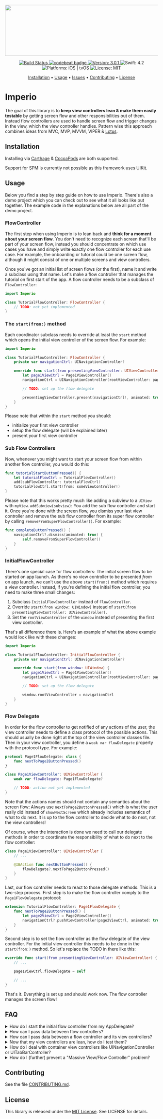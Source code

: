 <p align="center">
<img src="https://raw.githubusercontent.com/Flinesoft/Imperio/stable/Logo.png"
width=600 height=167>
</p>

<p align="center">
  <a href="https://app.bitrise.io/app/b2ccbd0bd00feffd">
  <img src="https://app.bitrise.io/app/b2ccbd0bd00feffd/status.svg?token=mpeSdr3KWt40nfKtW134wg&branch=stable"
     alt="Build Status">
  </a>
  <a href="https://codebeat.co/projects/github-com-flinesoft-imperio">
  <img src="https://codebeat.co/badges/cb963269-61e6-40c9-85b7-c57a73dde3ee"
     alt="codebeat badge">
  </a>
  <a href="https://github.com/Flinesoft/Imperio/releases">
  <img src="https://img.shields.io/badge/Version-3.0.1-blue.svg"
     alt="Version: 3.0.1">
  </a>
  <img src="https://img.shields.io/badge/Swift-4.2-FFAC45.svg"
     alt="Swift: 4.2">
  <img src="https://img.shields.io/badge/Platforms-iOS%20%7C%20tvOS-FF69B4.svg"
     alt="Platforms: iOS | tvOS">
  <a href="https://github.com/Flinesoft/Imperio/blob/stable/LICENSE.md">
  <img src="https://img.shields.io/badge/License-MIT-lightgrey.svg"
     alt="License: MIT">
  </a>
</p>

<p align="center">
<a href="#installation">Installation</a>
• <a href="#usage">Usage</a>
• <a href="https://github.com/Flinesoft/Imperio/issues">Issues</a>
• <a href="#contributing">Contributing</a>
• <a href="#license">License</a>
</p>


# Imperio

The goal of this library is to **keep view controllers lean & make them easily testable** by getting screen flow and other responsibilities out of them. Instead flow controllers are used to handle screen flow and trigger changes in the view, which the view controller handles. Pattern wise this approach combines ideas from MVC, MVP, MVVM, VIPER & [Lotus](https://matteomanferdini.com/ios-architecture-lotus-mvc-pattern).


## Installation

Installing via [Carthage](https://github.com/Carthage/Carthage#carthage) & [CocoaPods](https://guides.cocoapods.org/using/getting-started.html) are both supported.

Support for SPM is currently not possible as this framework uses UIKit.

## Usage

Below you find a step by step guide on how to use Imperio. There's also a demo project which you can check out to see what it all looks like put together. The example code in the explanations below are all part of the demo project.

### FlowController

The first step when using Imperio is to lean back and **think for a moment about your screen flow**. You don't need to recognize each screen that'll be part of your screen flow, instead you should concentrate on which use cases you have and simply write exactly one flow controller for each use case. For example, the onboarding or tutorial could be one screen flow, although it might consist of one or multiple screens and view controllers.

Once you've got an initial list of screen flows (or the first), name it and write a subclass using that name. Let's make a flow controller that manages the tutorial on first start of the app. A flow controller needs to be a subclass of `FlowController`:

``` Swift
import Imperio

class TutorialFlowController: FlowController {
    // TODO: not yet implemented
}
```

### The `start(from:)` method

Each coordinator subclass needs to override at least the `start` method which opens the initial view controller of the screen flow. For example:

``` Swift
import Imperio

class TutorialFlowController: FlowController {
    private var navigationCtrl: UINavigationController?

    override func start(from presentingViewController: UIViewController) {
        let page1ViewCtrl = Page1ViewController()
        navigationCtrl = UINavigationController(rootViewController: page1ViewCtrl)

        // TODO: set up the flow delegate

        presentingViewController.present(navigationCtrl!, animated: true)
    }
}
```

Please note that within the `start` method you should:

- initialize your first view controller
- setup the flow delegate (will be explained later)
- present your first view controller

### Sub Flow Controllers

Now, whenever you might want to start your screen flow from within another flow controller, you would do this:

``` Swift
func tutorialStartButtonPressed() {
    let tutorialFlowCtrl = TutorialFlowController()
    add(subFlowController: tutorialFlowCtrl)
    tutorialFlowCtrl.start(from: someViewController!)
}
```

Please note that this works pretty much like adding a subview to a `UIView` with `myView.addSubview(subview)`: You add the sub flow controller and start it. Once you're done with the screen flow, you dismiss your last view controller and remove the sub flow controller from its super flow controller by calling `removeFromSuperFlowController()`. For example:

``` Swift
func completeButtonPressed() {
    navigationCtrl?.dismiss(animated: true) {
        self.removeFromSuperFlowController()
    }
}
```

### InitialFlowController

There's one special case for flow controllers: The initial screen flow to be started on app launch. As there's no view controller to be presented _from_ on app launch, we can't use the above `start(from:)` method which requires a view controller. Instead, if you're defining the initial flow controller, you need to make three small changes:

1. Subclass `InitialFlowController` instead of `FlowController`.
2. Override `start(from window: UIWindow)` instead of `start(from presentingViewController: UIViewController)`.
3. Set the `rootViewController` of the `window` instead of presenting the first view controller.

That's all difference there is. Here's an example of what the above example would look like with these changes:

``` Swift
import Imperio

class TutorialFlowController: InitialFlowController {
    private var navigationCtrl: UINavigationController?

    override func start(from window: UIWindow) {
        let page1ViewCtrl = Page1ViewController()
        navigationCtrl = UINavigationController(rootViewController: page1ViewCtrl)

        // TODO: set up the flow delegate

        window.rootViewController = navigationCtrl
    }
}
```

### Flow Delegate

In order for the flow controller to get notified of any actions of the user, the view controller needs to define a class protocol of the possible actions. This should usually be done right at the top of the view controller classes file. Then in your view controller, you define a `weak var flowDelegate` property with the protocol type. For example:

``` Swift
protocol Page1FlowDelegate: class {
    func nextToPage2ButtonPressed()
}

class Page1ViewController: UIViewController {
    weak var flowDelegate: Page1FlowDelegate?

    // TODO: action not yet implemented
}
```

Note that the actions names should not contain any semantics about the screen flow: Always use `nextToPage2ButtonPressed()` which is what the user really did instead of `showNextScreen` which already includes semantics of what to do next. It is up to the flow controller to decide what to do next, not the view controllers!

Of course, when the interaction is done we need to call our delegate methods in order to coordinate the responsibility of what to do next to the flow controller:

``` Swift
class Page1ViewController: UIViewController {
    // ...

    @IBAction func nextButtonPressed() {
        flowDelegate?.nextToPage2ButtonPressed()
    }
}
```

Last, our flow controller needs to react to those delegate methods. This is a two-step process. First step is to make the flow controller comply to the `Page1FlowDelegate` protocol:

``` Swift
extension TutorialFlowController: Page1FlowDelegate {
    func nextToPage2ButtonPressed() {
        let page2ViewCtrl = Page2ViewController()
        navigationCtrl?.pushViewController(page2ViewCtrl, animated: true)
    }
}
```

Second step is to set the flow controller as the flow delegate of the view controller. For the initial view controller this needs to be done in the `start(from:)` method. So let's replace the TODO in there like this:

``` Swift
override func start(from presentingViewController: UIViewController) {
    // ...

    page1ViewCtrl.flowDelegate = self

    // ...
}
```

That's it. Everything is set up and should work now. The flow controller manages the screen flow!

## FAQ

<details>
<summary>How do I start the initial flow controller from my AppDelegate?</summary>

Here's an example how this might look like:

``` Swift
import Imperio
import UIKit

@UIApplicationMain
class AppDelegate: UIResponder, UIApplicationDelegate {
    var window: UIWindow?
    var initialFlowController: InitialFlowController?

    func application(_ application: UIApplication, didFinishLaunchingWithOptions launchOptions: [UIApplicationLaunchOptionsKey: Any]?) -> Bool {
        window = UIWindow(frame: UIScreen.main.bounds)
        window?.makeKeyAndVisible()

        initialFlowController = MainFlowController()
        initialFlowController?.start(from: window!)

        return true
    }
}

```

Note that you need to call `makeKeyAndVisible()` on the window. Otherwise you might just see a black screen. Also make sure you are subclassing `InitialFlowController` instead of `FlowController`. Refer to the [`InitialFlowController`](#initialflowcontroller) section above on how to do this.

</details>

<details>
<summary>How can I pass data between flow controllers?</summary>

There are two different cases here:
- passing data **into** a flow controller
- passing data **back** to a super flow controller

The **first case** is simple: Add a property to the flow controller to pass into and add a parameter to its `init` method. Or in other words: Just use Swift. For example:

``` Swift
class EditProfileFlowController: FlowController {
    private let profile: Profile

    init(profile: Profile) {
        self.profile = profile
        super.init()
    }
}
```

The **second case** is a little more work. Add a property to the flow controller to pass back from and add a parameter to its `init` method. Or in other words: Do the exact same thing as above. But this time, it's a closure. For example:

``` Swift
class ImagePickerFlowController: FlowController {
    typealias ResultClosure = (UIImage) -> Void

    let resultCompletion: ResultClosure

    init(resultCompletion: @escaping ResultClosure) {
        self.resultCompletion = resultCompletion
        super.init()
    }

    // ...
}
```

Since the `ResultClosure` parameter is @escaping, you would usually use a `[weak self]` or `[unowned self]` when calling the initializer and then map to something like `strongSelf` to prevent retain cycles & memory leaks. Imperio has a better way to deal with this situation, simply change your code to this:

``` Swift
class ImagePickerFlowController: FlowController {
    let resultCompletion: SafeResultClosure<UIImage>

    init(resultCompletion: SafeResultClosure<UIImage>) {
        self.resultCompletion = resultCompletion
        super.init()
    }

    // ...
}
```

The usage side then would look like this:

``` Swift
func imagePickerStartButtonPressed() {
    let resultCompletion = SafeResultClosure<UIImage>(weak: self) { (self, pickedImage) in
	       // do something with the result
    }

    let imagePickerFlowCtrl = ImagePickerFlowController(resultCompletion: resultCompletion)
    add(subFlowController: imagePickerFlowCtrl)
    imagePickerFlowCtrl.start(from: mainViewController!)
}
```

The `SafeResultClosure` is a wrapper which you pass a strong reference of `self` to and get a strong reference of `self` back from as the first parameter. The closure will only be called if `self` is not `nil`. This way you can prevent writing `[weak self]` or `[unowned self]` in the closure parameters list so – you get safety by default.

`SafeResultClosure` is part of Imperio and is an implementation of the Delegated pattern described [here](https://medium.com/anysuggestion/preventing-memory-leaks-with-swift-compile-time-safety-49b845df4dc6).

</details>

<details>
<summary>How can I pass data between a flow controller and its view controllers?</summary>

There are two different cases here:
- passing data **into** view controllers
- passing data **back** to the flow controller

**For passing data into view controllers** we recommend using structs that represent the view state. We call them `ViewModel`s. Here's a simple view model:

```
struct MainViewModel {
    let backgroundColor: UIColor
    var pickedImage: ObservableProperty<UIImage?>
}
```

Note that for properties that don't change we are simply using a let and the type directly. For properties that might change over time we are using the `ObservableProperty` wrapper. It's part of Imperio and allows the view controller to subscribe to any changes of the property and react accordingly. Just put your view model into your view controller like so:

``` Swift
class MainViewController: UIViewController {
    // ...
    var viewModel: MainViewModel?
    // ...
}
```

Now in your `viewDidLoad()` method you can use the constant properties directly and observe the variable ones like so:

``` Swift
@IBOutlet private var pickedImageView: UIImageView!

override func viewDidLoad() {
    super.viewDidLoad()

    view.backgroundColor = viewModel?.backgroundColor

    viewModel?.pickedImage.didSet(weak: self) { (self, pickedImage) in
        self.pickedImageView.image = pickedImage
    }
}
```

The strong `self` which is passed into the `didSet()` is safely returned back as a strong `self` as the parameter of the closure. (It's converted to a weak self automatically by Imperio internally.)

Whenever you want to change the `pickedImage` property, simply use the `setValue()` method of the `ObservableProperty` like so:

``` Swift
mainViewController.viewModel.pickerImage.setValue(pickedImage)
```

As for the second case – **passing data back to the flow controller** – simply add parameters to your flow delegate methods. For example:

``` Swift
protocol AddressListFlowDelegate: class {
    func didSelectEntry(at index: NSIndexPath)
    func searchFieldTextChanged(to text: String)
}
```

</details>

<details>
<summary>Now that my view controllers are lean, how do I test them?</summary>

If you followed our suggestion and created a view model that defines the view state of your view controller, then here's how:

- Initialize a view controller.
- Set its `viewModel` property to a state you want to test.
- Take a snapshot of the view controllers `view` property and verify that it didn't change.

The last step is done using the framework [FBSnapshotTestCase](https://github.com/facebookarchive/ios-snapshot-test-case). Here's a complete example from the demo project:

``` Swift
import Bond
import FBSnapshotTestCase
@testable import Imperio_Demo
import UIKit

class MainViewControllerTests: FBSnapshotTestCase {
    override func setUp() {
        super.setUp()
        self.recordMode = false
    }

    func testRedBackgroundWithHogwartsImage() {
        let mainViewController = UIStoryboard(name: "Main", bundle: nil).instantiateInitialViewController() as? MainViewController
        mainViewController?.viewModel = MainViewModel(backgroundColor: .red, pickedImage: ObservableProperty(#imageLiteral(resourceName: "hogwarts")))
        FBSnapshotVerifyView(mainViewController!.view)
    }
}
```

</details>

<details>
<summary>How do I deal with container view controllers like UINavigationController or UITabBarController?</summary>

If you happen to come across types which already encapsulate some portion of the screen flow, don't try to force-fit them into the structure suggested here. Also don't create view controllers as wrappers just to get handling their delegates out of the flow controller. It is absolutely valid to deviate from the way of passing data or the separation of responsibilities in some circumstances. For example, this is valid:

``` Swift
class ImagePickerFlowController: FlowController {
    override func start(from presentingViewController: UIViewController) {
        presentingViewController.present(instantiateSourceChooser(from: presentingViewController), animated: true)
    }

    func instantiateSourceChooser(from viewController: UIViewController) -> UIAlertController {
        let alertCtrl = UIAlertController(title: "Choose source.", message: "How do you want to choose your image?", preferredStyle: .actionSheet)

        alertCtrl.addAction(UIAlertAction(title: "Camera", style: .default) { [unowned self] _ in
            self.startCamera(from: viewController)
        })

        alertCtrl.addAction(UIAlertAction(title: "Albums", style: .default) { [unowned self] _ in
            self.startImagePicker(from: viewController)
        })

        alertCtrl.addAction(UIAlertAction(title: "Cancel", style: .cancel) { [unowned self] _ in
            self.removeFromSuperFlowController()
        })

        return alertCtrl
    }
}
```

The `UIAlertViewController` class is already one that encapsulates how it is rendered. We are simply passing some data here and can't create a view model for it, as the API of the controller is defined differently (with `addAction` methods). Or another example:

``` Swift
class ImagePickerFlowController: FlowController {
    // ...

    func startCamera(from viewController: UIViewController) {
        let imagePicker = UIImagePickerController()
        imagePicker.sourceType = .camera

        imagePicker.delegate = self
        viewController.present(imagePicker, animated: true)
    }

    func startImagePicker(from viewController: UIViewController) {
        let imagePicker = UIImagePickerController()
        imagePicker.sourceType = .savedPhotosAlbum

        imagePicker.delegate = self
        viewController.present(imagePicker, animated: true)
    }
}

extension ImagePickerFlowController: UIImagePickerControllerDelegate, UINavigationControllerDelegate {
    func imagePickerControllerDidCancel(_ picker: UIImagePickerController) {
        picker.dismiss(animated: true) {
            self.removeFromSuperFlowController()
        }
    }

    func imagePickerController(_ picker: UIImagePickerController, didFinishPickingMediaWithInfo info: [String : Any]) {
        if let pickedImage = info[UIImagePickerControllerOriginalImage] as? UIImage {
            resultCompletion.reportResult(result: pickedImage)
            picker.dismiss(animated: true) {
                self.removeFromSuperFlowController()
            }
        }
    }
}
```

The `reportResult()` method is part of `SafeResultClosure` and must be used to report the result once it is available.

We are dealing with the image picker source types and its delegates methods directly in the flow controller. It is not needed to create extra types to get them out of the flow controller. The `UIImagePickerController` is already a well tested view controller, we just need to comply to its interface. The same is true for `UITabBarController`, `UINavigationController` and `UISplitViewController`.

</details>

<details>
<summary>How do I (further) prevent a "Massive View/Flow Controller" problem?</summary>

Letting your ViewControllers only deal with view logic by moving the flow control to FlowControllers is an important first step. But you might find yourself in a situation, where much of the code which was previously part of your ViewControllers now just moved to your FlowController or where your ViewController is still massive due to complex UI handling.

To prevent these issues, we can apply an idea from the [Lotus](https://matteomanferdini.com/ios-architecture-lotus-mvc-pattern/#section2) pattern: **ModelControllers**.

ModelControllers can take the responsibility of bringing the data to the view controllers off the FlowControllers. There are two kinds of ModelControllers: Shared and View-specific ones.

Typical responsibilities for **shared ModelControllers** are:

- managing network requests (API, Logger, Analytics)
- accessing storage systems (Files, Core Data, UserDefaults)
- reading sensor data (GPS, gyroscope, accelerometer)

Typical responsibilities for **specific ModelControllers** are:

- implementing UITableViewDataSource & UICollectionViewDataSource
- state machines for complex view controller logic

Shared ModelControllers are typically globally reachable and could use the [Singleton pattern](https://cocoacasts.com/what-is-a-singleton-and-how-to-create-one-in-swift/). Both your ViewControllers and FlowControllers could therefore use them. View-specific ModelControllers are typically only needed for more complex ViewControllers and are created by them as well as hold a strong reference to them.

So, use ModelControllers wherever you might need them to prevent the Massive Flow/View Controller problem.

</details>

## Contributing

See the file [CONTRIBUTING.md](https://github.com/JamitLabs/MungoHealer/blob/stable/CONTRIBUTING.md).


## License
This library is released under the [MIT License](http://opensource.org/licenses/MIT). See LICENSE for details.
